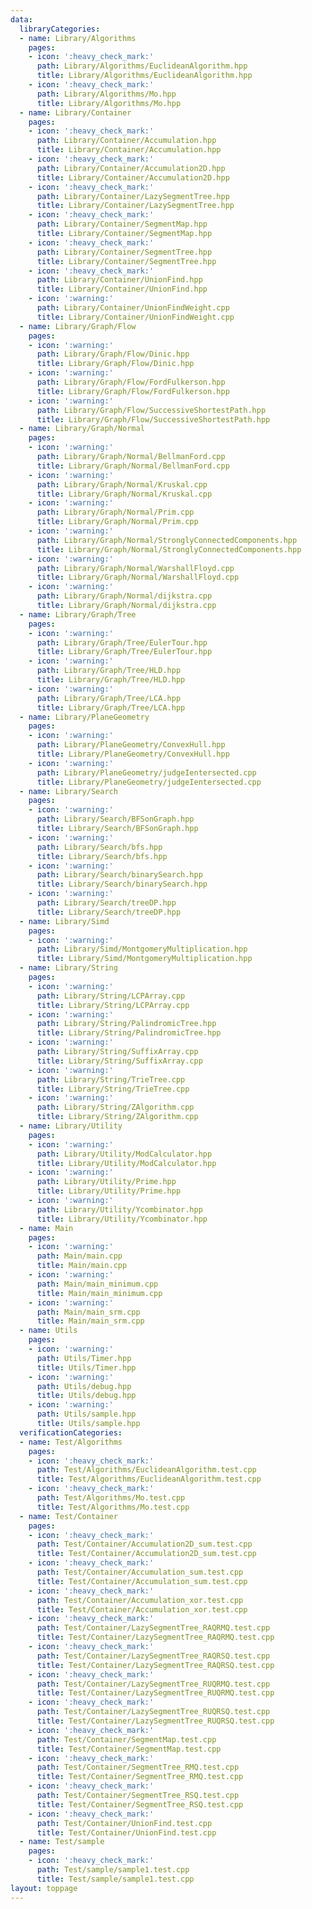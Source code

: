 ```yaml
---
data:
  libraryCategories:
  - name: Library/Algorithms
    pages:
    - icon: ':heavy_check_mark:'
      path: Library/Algorithms/EuclideanAlgorithm.hpp
      title: Library/Algorithms/EuclideanAlgorithm.hpp
    - icon: ':heavy_check_mark:'
      path: Library/Algorithms/Mo.hpp
      title: Library/Algorithms/Mo.hpp
  - name: Library/Container
    pages:
    - icon: ':heavy_check_mark:'
      path: Library/Container/Accumulation.hpp
      title: Library/Container/Accumulation.hpp
    - icon: ':heavy_check_mark:'
      path: Library/Container/Accumulation2D.hpp
      title: Library/Container/Accumulation2D.hpp
    - icon: ':heavy_check_mark:'
      path: Library/Container/LazySegmentTree.hpp
      title: Library/Container/LazySegmentTree.hpp
    - icon: ':heavy_check_mark:'
      path: Library/Container/SegmentMap.hpp
      title: Library/Container/SegmentMap.hpp
    - icon: ':heavy_check_mark:'
      path: Library/Container/SegmentTree.hpp
      title: Library/Container/SegmentTree.hpp
    - icon: ':heavy_check_mark:'
      path: Library/Container/UnionFind.hpp
      title: Library/Container/UnionFind.hpp
    - icon: ':warning:'
      path: Library/Container/UnionFindWeight.cpp
      title: Library/Container/UnionFindWeight.cpp
  - name: Library/Graph/Flow
    pages:
    - icon: ':warning:'
      path: Library/Graph/Flow/Dinic.hpp
      title: Library/Graph/Flow/Dinic.hpp
    - icon: ':warning:'
      path: Library/Graph/Flow/FordFulkerson.hpp
      title: Library/Graph/Flow/FordFulkerson.hpp
    - icon: ':warning:'
      path: Library/Graph/Flow/SuccessiveShortestPath.hpp
      title: Library/Graph/Flow/SuccessiveShortestPath.hpp
  - name: Library/Graph/Normal
    pages:
    - icon: ':warning:'
      path: Library/Graph/Normal/BellmanFord.cpp
      title: Library/Graph/Normal/BellmanFord.cpp
    - icon: ':warning:'
      path: Library/Graph/Normal/Kruskal.cpp
      title: Library/Graph/Normal/Kruskal.cpp
    - icon: ':warning:'
      path: Library/Graph/Normal/Prim.cpp
      title: Library/Graph/Normal/Prim.cpp
    - icon: ':warning:'
      path: Library/Graph/Normal/StronglyConnectedComponents.hpp
      title: Library/Graph/Normal/StronglyConnectedComponents.hpp
    - icon: ':warning:'
      path: Library/Graph/Normal/WarshallFloyd.cpp
      title: Library/Graph/Normal/WarshallFloyd.cpp
    - icon: ':warning:'
      path: Library/Graph/Normal/dijkstra.cpp
      title: Library/Graph/Normal/dijkstra.cpp
  - name: Library/Graph/Tree
    pages:
    - icon: ':warning:'
      path: Library/Graph/Tree/EulerTour.hpp
      title: Library/Graph/Tree/EulerTour.hpp
    - icon: ':warning:'
      path: Library/Graph/Tree/HLD.hpp
      title: Library/Graph/Tree/HLD.hpp
    - icon: ':warning:'
      path: Library/Graph/Tree/LCA.hpp
      title: Library/Graph/Tree/LCA.hpp
  - name: Library/PlaneGeometry
    pages:
    - icon: ':warning:'
      path: Library/PlaneGeometry/ConvexHull.hpp
      title: Library/PlaneGeometry/ConvexHull.hpp
    - icon: ':warning:'
      path: Library/PlaneGeometry/judgeIentersected.cpp
      title: Library/PlaneGeometry/judgeIentersected.cpp
  - name: Library/Search
    pages:
    - icon: ':warning:'
      path: Library/Search/BFSonGraph.hpp
      title: Library/Search/BFSonGraph.hpp
    - icon: ':warning:'
      path: Library/Search/bfs.hpp
      title: Library/Search/bfs.hpp
    - icon: ':warning:'
      path: Library/Search/binarySearch.hpp
      title: Library/Search/binarySearch.hpp
    - icon: ':warning:'
      path: Library/Search/treeDP.hpp
      title: Library/Search/treeDP.hpp
  - name: Library/Simd
    pages:
    - icon: ':warning:'
      path: Library/Simd/MontgomeryMultiplication.hpp
      title: Library/Simd/MontgomeryMultiplication.hpp
  - name: Library/String
    pages:
    - icon: ':warning:'
      path: Library/String/LCPArray.cpp
      title: Library/String/LCPArray.cpp
    - icon: ':warning:'
      path: Library/String/PalindromicTree.hpp
      title: Library/String/PalindromicTree.hpp
    - icon: ':warning:'
      path: Library/String/SuffixArray.cpp
      title: Library/String/SuffixArray.cpp
    - icon: ':warning:'
      path: Library/String/TrieTree.cpp
      title: Library/String/TrieTree.cpp
    - icon: ':warning:'
      path: Library/String/ZAlgorithm.cpp
      title: Library/String/ZAlgorithm.cpp
  - name: Library/Utility
    pages:
    - icon: ':warning:'
      path: Library/Utility/ModCalculator.hpp
      title: Library/Utility/ModCalculator.hpp
    - icon: ':warning:'
      path: Library/Utility/Prime.hpp
      title: Library/Utility/Prime.hpp
    - icon: ':warning:'
      path: Library/Utility/Ycombinator.hpp
      title: Library/Utility/Ycombinator.hpp
  - name: Main
    pages:
    - icon: ':warning:'
      path: Main/main.cpp
      title: Main/main.cpp
    - icon: ':warning:'
      path: Main/main_minimum.cpp
      title: Main/main_minimum.cpp
    - icon: ':warning:'
      path: Main/main_srm.cpp
      title: Main/main_srm.cpp
  - name: Utils
    pages:
    - icon: ':warning:'
      path: Utils/Timer.hpp
      title: Utils/Timer.hpp
    - icon: ':warning:'
      path: Utils/debug.hpp
      title: Utils/debug.hpp
    - icon: ':warning:'
      path: Utils/sample.hpp
      title: Utils/sample.hpp
  verificationCategories:
  - name: Test/Algorithms
    pages:
    - icon: ':heavy_check_mark:'
      path: Test/Algorithms/EuclideanAlgorithm.test.cpp
      title: Test/Algorithms/EuclideanAlgorithm.test.cpp
    - icon: ':heavy_check_mark:'
      path: Test/Algorithms/Mo.test.cpp
      title: Test/Algorithms/Mo.test.cpp
  - name: Test/Container
    pages:
    - icon: ':heavy_check_mark:'
      path: Test/Container/Accumulation2D_sum.test.cpp
      title: Test/Container/Accumulation2D_sum.test.cpp
    - icon: ':heavy_check_mark:'
      path: Test/Container/Accumulation_sum.test.cpp
      title: Test/Container/Accumulation_sum.test.cpp
    - icon: ':heavy_check_mark:'
      path: Test/Container/Accumulation_xor.test.cpp
      title: Test/Container/Accumulation_xor.test.cpp
    - icon: ':heavy_check_mark:'
      path: Test/Container/LazySegmentTree_RAQRMQ.test.cpp
      title: Test/Container/LazySegmentTree_RAQRMQ.test.cpp
    - icon: ':heavy_check_mark:'
      path: Test/Container/LazySegmentTree_RAQRSQ.test.cpp
      title: Test/Container/LazySegmentTree_RAQRSQ.test.cpp
    - icon: ':heavy_check_mark:'
      path: Test/Container/LazySegmentTree_RUQRMQ.test.cpp
      title: Test/Container/LazySegmentTree_RUQRMQ.test.cpp
    - icon: ':heavy_check_mark:'
      path: Test/Container/LazySegmentTree_RUQRSQ.test.cpp
      title: Test/Container/LazySegmentTree_RUQRSQ.test.cpp
    - icon: ':heavy_check_mark:'
      path: Test/Container/SegmentMap.test.cpp
      title: Test/Container/SegmentMap.test.cpp
    - icon: ':heavy_check_mark:'
      path: Test/Container/SegmentTree_RMQ.test.cpp
      title: Test/Container/SegmentTree_RMQ.test.cpp
    - icon: ':heavy_check_mark:'
      path: Test/Container/SegmentTree_RSQ.test.cpp
      title: Test/Container/SegmentTree_RSQ.test.cpp
    - icon: ':heavy_check_mark:'
      path: Test/Container/UnionFind.test.cpp
      title: Test/Container/UnionFind.test.cpp
  - name: Test/sample
    pages:
    - icon: ':heavy_check_mark:'
      path: Test/sample/sample1.test.cpp
      title: Test/sample/sample1.test.cpp
layout: toppage
---
```

